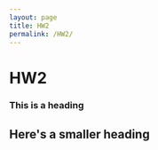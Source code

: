 ```yaml
---
layout: page
title: HW2
permalink: /HW2/
---
```

# HW2
### This is a heading
## Here's a smaller heading
